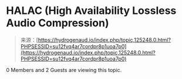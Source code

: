 <!--yml
category: 未分类
date: 2024-05-27 14:27:15
-->

# HALAC (High Availability Lossless Audio Compression)

> 来源：[https://hydrogenaud.io/index.php/topic,125248.0.html?PHPSESSID=su12fvq4ar7cordpr8p1uoa7p0](https://hydrogenaud.io/index.php/topic,125248.0.html?PHPSESSID=su12fvq4ar7cordpr8p1uoa7p0)

<main id="forumposts">

0 Members and 2 Guests are viewing this topic.

</main>